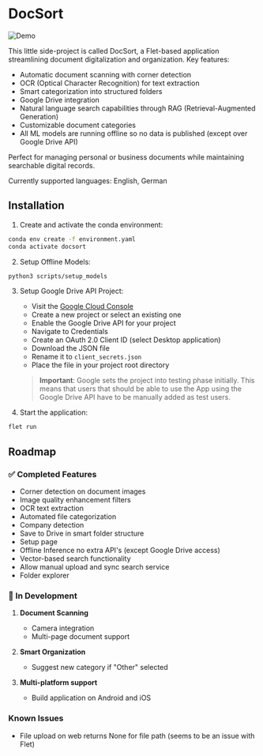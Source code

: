 # DocSort
![Demo](DocSortDemo.gif)

This little side-project is called DocSort, a Flet-based application streamlining document digitalization and organization. Key features:

- Automatic document scanning with corner detection
- OCR (Optical Character Recognition) for text extraction
- Smart categorization into structured folders
- Google Drive integration
- Natural language search capabilities through RAG (Retrieval-Augmented Generation)
- Customizable document categories
- All ML models are running offline so no data is published (except over Google Drive API)

Perfect for managing personal or business documents while maintaining searchable digital records.

Currently supported languages: English, German
## Installation

1. Create and activate the conda environment:
```bash
conda env create -f environment.yaml
conda activate docsort
```

2. Setup Offline Models:
 ```bash
python3 scripts/setup_models
```

3. Setup Google Drive API Project:
    - Visit the [Google Cloud Console](https://console.cloud.google.com/)
    - Create a new project or select an existing one
    - Enable the Google Drive API for your project
    - Navigate to Credentials
    - Create an OAuth 2.0 Client ID (select Desktop application)
    - Download the JSON file
    - Rename it to `client_secrets.json`
    - Place the file in your project root directory
    > **Important**: Google sets the project into testing phase initially. This means that users that should be able to use the App using the Google Drive API have to be manually added as test users.

3. Start the application:
```bash
flet run
```


## Roadmap

### ✅ Completed Features
- Corner detection on document images
- Image quality enhancement filters
- OCR text extraction
- Automated file categorization
- Company detection
- Save to Drive in smart folder structure
- Setup page
- Offline Inference no extra API's (except Google Drive access)
- Vector-based search functionality
- Allow manual upload and sync search service
- Folder explorer

### 🚧 In Development
1. **Document Scanning**
    - Camera integration
    - Multi-page document support

2. **Smart Organization**
    - Suggest new category if "Other" selected

3. **Multi-platform support**
    - Build application on Android and iOS


### Known Issues
- File upload on web returns None for file path (seems to be an issue with Flet)
